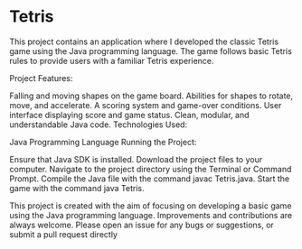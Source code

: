 # Tetris
This project contains an application where I developed the classic Tetris game using the Java programming language. The game follows basic Tetris rules to provide users with a familiar Tetris experience.

Project Features:

Falling and moving shapes on the game board.
Abilities for shapes to rotate, move, and accelerate.
A scoring system and game-over conditions.
User interface displaying score and game status.
Clean, modular, and understandable Java code.
Technologies Used:

Java Programming Language
Running the Project:

Ensure that Java SDK is installed.
Download the project files to your computer.
Navigate to the project directory using the Terminal or Command Prompt.
Compile the Java file with the command javac Tetris.java.
Start the game with the command java Tetris.

This project is created with the aim of focusing on developing a basic game using the Java programming language. Improvements and contributions are always welcome. Please open an issue for any bugs or suggestions, or submit a pull request directly
